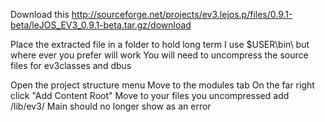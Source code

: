 Download this
http://sourceforge.net/projects/ev3.lejos.p/files/0.9.1-beta/leJOS_EV3_0.9.1-beta.tar.gz/download

Place the extracted file in a folder to hold long term
I use $USER\bin\ but where ever you prefer will work
You will need to uncompress the source files for ev3classes and dbus

Open the project structure menu
Move to the modules tab
On the far right click "Add Content Root"
Move to your files you uncompressed
add /lib/ev3/
Main should no longer show as an error